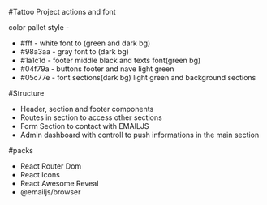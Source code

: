 #Tattoo Project actions and font

color pallet style -

- #fff - white font to (green and dark bg)
- #98a3aa - gray font to (dark bg)
- #1a1c1d - footer middle black and texts font(green bg)
- #04f79a - buttons footer and nave light green
- #05c77e - font sections(dark bg) light green and background sections

#Structure

- Header, section and footer components
- Routes in section to access other sections
- Form Section to contact with EMAILJS
- Admin dashboard with controll to push informations in the main section

#packs

- React Router Dom
- React Icons
- React Awesome Reveal
- @emailjs/browser
